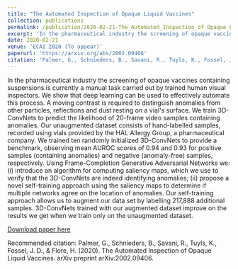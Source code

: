 ```yaml
---
title: "The Automated Inspection of Opaque Liquid Vaccines"
collection: publications
permalink: /publication/2020-02-21-The_Automated_Inspection_of_Opaque_Liquid_Vaccines
excerpt: 'In the pharmaceutical industry the screening of opaque vaccines containing suspensions is currently a manual task carried out by trained human visual inspectors. We show that deep learning can be used to effectively automate this process. A moving contrast is required to distinguish anomalies from other particles, reflections and dust resting on a vial\'s surface. We train 3D-ConvNets to predict the likelihood of 20-frame video samples containing anomalies. Our unaugmented dataset consists of hand-labelled samples, recorded using vials provided by the HAL Allergy Group, a pharmaceutical company. We trained ten randomly initialized 3D-ConvNets to provide a benchmark, observing mean AUROC scores of 0.94 and 0.93 for positive samples (containing anomalies) and negative (anomaly-free) samples, respectively. Using Frame-Completion Generative Adversarial Networks we: (i) introduce an algorithm for computing saliency maps, which we use to verify that the 3D-ConvNets are indeed identifying anomalies; (ii) propose a novel self-training approach using the saliency maps to determine if multiple networks agree on the location of anomalies. Our self-training approach allows us to augment our data set by labelling 217,888 additional samples. 3D-ConvNets trained with our augmented dataset improve on the results we get when we train only on the unaugmented dataset.'
date: 2020-02-21
venue: 'ECAI 2020 (To appear)'
paperurl: 'https://arxiv.org/abs/2002.09406'
citation: 'Palmer, G., Schnieders, B., Savani, R., Tuyls, K., Fossel, J. D., & Flore, H. (2020). The Automated Inspection of Opaque Liquid Vaccines. arXiv preprint arXiv:2002.09406.'
---
```

In the pharmaceutical industry the screening of opaque vaccines containing suspensions is currently a manual task carried out by trained human visual inspectors. We show that deep learning can be used to effectively automate this process. A moving contrast is required to distinguish anomalies from other particles, reflections and dust resting on a vial\'s surface. We train 3D-ConvNets to predict the likelihood of 20-frame video samples containing anomalies. Our unaugmented dataset consists of hand-labelled samples, recorded using vials provided by the HAL Allergy Group, a pharmaceutical company. We trained ten randomly initialized 3D-ConvNets to provide a benchmark, observing mean AUROC scores of 0.94 and 0.93 for positive samples (containing anomalies) and negative (anomaly-free) samples, respectively. Using Frame-Completion Generative Adversarial Networks we: (i) introduce an algorithm for computing saliency maps, which we use to verify that the 3D-ConvNets are indeed identifying anomalies; (ii) propose a novel self-training approach using the saliency maps to determine if multiple networks agree on the location of anomalies. Our self-training approach allows us to augment our data set by labelling 217,888 additional samples. 3D-ConvNets trained with our augmented dataset improve on the results we get when we train only on the unaugmented dataset.

[Download paper here](https://arxiv.org/abs/2002.09406)

Recommended citation: Palmer, G., Schnieders, B., Savani, R., Tuyls, K., Fossel, J. D., & Flore, H. (2020). The Automated Inspection of Opaque Liquid Vaccines. arXiv preprint arXiv:2002.09406.
